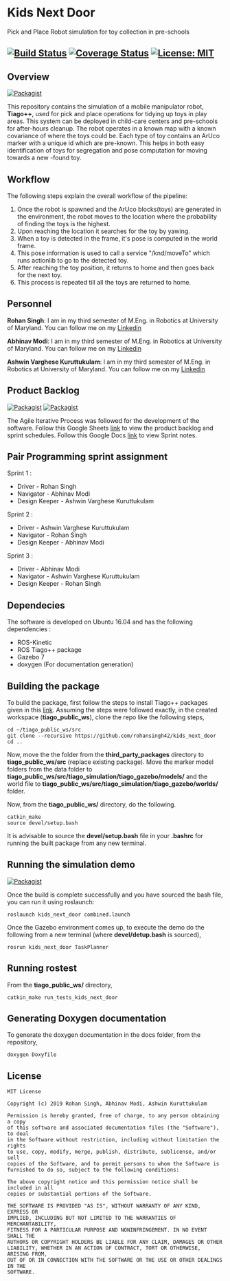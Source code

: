 # Kids Next Door
Pick and Place Robot simulation for toy collection in pre-schools

[![Build Status](https://travis-ci.org/rohansingh42/kids_next_door.svg?branch=master)](https://travis-ci.org/rohansingh42/kids_next_door)
[![Coverage Status](https://coveralls.io/repos/github/rohansingh42/kids_next_door/badge.svg?branch=master)](https://coveralls.io/github/rohansingh42/kids_next_door?branch=master)
[![License: MIT](https://img.shields.io/badge/License-MIT-yellow.svg)](https://opensource.org/licenses/MIT)
---

## Overview
[![Packagist](https://img.shields.io/badge/Presentation-Package%20Overview-orange)](https://docs.google.com/presentation/d/1R5EU2CfvaldmRV84qFZ2hX7EPySojRmqfAA-AZ3_Riw/edit#slide=id.gc6f73a04f_0_0)

This repository contains the simulation of a mobile manipulator robot, __Tiago++__, used for pick and place operations for tidying up toys in play areas. This system can be deployed in child-care centers and pre-schools for after-hours cleanup. The robot operates in a known map with a known covariance of where the toys could be. Each type of toy contains an ArUco marker with a unique id which are pre-known. This helps in both easy identification of toys for segregation and pose computation for moving towards a new -found toy.

## Workflow
The following steps explain the overall workflow of the pipeline:
  1. Once the robot is spawned and the ArUco blocks(toys) are generated in the environment, the robot moves to the location where the probability of finding the toys is the highest.
  2. Upon reaching the location it searches for the toy by yawing. 
  3. When a toy is detected in the frame, it's pose is computed in the world frame.
  4. This pose information is used to call a service "/knd/moveTo" which runs actionlib to go to the detected toy.
  5. After reaching the toy position, it returns to home and then goes back for the next toy.
  6. This process is repeated till all the toys are returned to home.
## Personnel 

__Rohan Singh__: I am in my third semester of M.Eng. in Robotics at University of Maryland. You can follow me on my [Linkedin](www.linkedin.com/in/rohansingh42)

__Abhinav Modi__: I am in my third semester of M.Eng. in Robotics at University of Maryland. You can follow me on my [Linkedin](https://www.linkedin.com/in/abhinavmodi16/)

__Ashwin Varghese Kuruttukulam__: I am in my third semester of M.Eng. in Robotics at University of Maryland. You can follow me on my [Linkedin](https://www.linkedin.com/in/ashwinvk94/)

## Product Backlog 
[![Packagist](https://img.shields.io/badge/AIP-Backlog-orange)](https://docs.google.com/spreadsheets/d/1EpZC6qNrfh5d6ULUvAsA_EainnZeKeKZD43DMa95FU4/edit?usp=sharing)
[![Packagist](https://img.shields.io/badge/AIP-Sprint-brightgreen)](https://docs.google.com/document/d/1S4FX_vaaVi4O-uJQCASvIETeV3dRj0eVRvi1tA0-r3A/edit?usp=sharing)

The Agile Iterative Process was followed for the development of the software. Follow this Google Sheets [link](https://docs.google.com/spreadsheets/d/1EpZC6qNrfh5d6ULUvAsA_EainnZeKeKZD43DMa95FU4/edit?usp=sharing) to view the product backlog and sprint schedules. Follow this Google Docs [link](https://docs.google.com/document/d/1S4FX_vaaVi4O-uJQCASvIETeV3dRj0eVRvi1tA0-r3A/edit?usp=sharing) to view Sprint notes.

## Pair Programming sprint assignment

Sprint 1 :
- Driver - Rohan Singh
- Navigator - Abhinav Modi
- Design Keeper - Ashwin Varghese Kuruttukulam

Sprint 2 :
- Driver - Ashwin Varghese Kuruttukulam
- Navigator - Rohan Singh
- Design Keeper - Abhinav Modi

Sprint 3 :
- Driver - Abhinav Modi
- Navigator - Ashwin Varghese Kuruttukulam
- Design Keeper - Rohan Singh


## Dependecies

The software is developed on Ubuntu 16.04 and has the following dependencies :
- ROS-Kinetic
- ROS Tiago++ package
- Gazebo 7
- doxygen (For documentation generation)

## Building the package

To build the package, first follow the steps to install Tiago++ packages given in this [link](http://wiki.ros.org/Robots/TIAGo/Tutorials/Installation/TiagoSimulation). Assuming the steps were followed exactly,
in the created workspace (__tiago_public_ws__), clone the repo like the following steps,
```
cd ~/tiago_public_ws/src
git clone --recursive https://github.com/rohansingh42/kids_next_door
cd ..
```

Now, move the the folder from the __third_party_packages__ directory to __tiago_public_ws/src__ (replace existing package).
Move the marker model folders from the data folder to __tiago_public_ws/src/tiago_simulation/tiago_gazebo/models/__ and the world file to __tiago_public_ws/src/tiago_simulation/tiago_gazebo/worlds/__ folder.

Now, from the __tiago_public_ws/__ directory, do the following.
```
catkin_make
source devel/setup.bash
```

It is advisable to source the __devel/setup.bash__ file in your __.bashrc__ for running the built package from any new terminal.

## Running the simulation demo
[![Packagist](https://img.shields.io/badge/Video-Simulation%20Demo-orange)](https://youtu.be/zliubN6feGw)

Once the build is complete successfully and you have sourced the bash file, you can run it using roslaunch:
```
roslaunch kids_next_door combined.launch
```

Once the Gazebo environment comes up, to execute the demo do the following from a new terminal (where __devel/detup.bash__ is sourced),
```
rosrun kids_next_door TaskPlanner
```

## Running rostest

From the __tiago_public_ws/__ directory,
```
catkin_make run_tests_kids_next_door
```

## Generating Doxygen documentation
To generate the doxygen documentation in the docs folder, from the repository, 
```
doxygen Doxyfile
```

##  License
```
MIT License

Copyright (c) 2019 Rohan Singh, Abhinav Modi, Ashwin Kuruttukulam 

Permission is hereby granted, free of charge, to any person obtaining a copy
of this software and associated documentation files (the "Software"), to deal
in the Software without restriction, including without limitation the rights
to use, copy, modify, merge, publish, distribute, sublicense, and/or sell
copies of the Software, and to permit persons to whom the Software is
furnished to do so, subject to the following conditions:

The above copyright notice and this permission notice shall be included in all
copies or substantial portions of the Software.

THE SOFTWARE IS PROVIDED "AS IS", WITHOUT WARRANTY OF ANY KIND, EXPRESS OR
IMPLIED, INCLUDING BUT NOT LIMITED TO THE WARRANTIES OF MERCHANTABILITY,
FITNESS FOR A PARTICULAR PURPOSE AND NONINFRINGEMENT. IN NO EVENT SHALL THE
AUTHORS OR COPYRIGHT HOLDERS BE LIABLE FOR ANY CLAIM, DAMAGES OR OTHER
LIABILITY, WHETHER IN AN ACTION OF CONTRACT, TORT OR OTHERWISE, ARISING FROM,
OUT OF OR IN CONNECTION WITH THE SOFTWARE OR THE USE OR OTHER DEALINGS IN THE
SOFTWARE.
```
